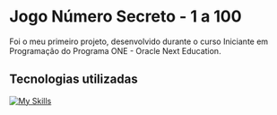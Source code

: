 # Jogo Número Secreto - 1 a 100

Foi o meu primeiro projeto, desenvolvido durante o curso Iniciante em Programação do Programa ONE - Oracle Next Education.

## Tecnologias utilizadas

[![My Skills](https://skillicons.dev/icons?i=js,html,css)](https://skillicons.dev)
